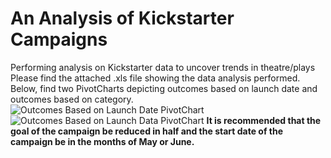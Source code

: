 # An Analysis of Kickstarter Campaigns
Performing analysis on Kickstarter data to uncover trends in theatre/plays
Please find the attached .xls file showing the data analysis performed. Below, find two PivotCharts depicting outcomes based on launch date and outcomes based on category.
![Outcomes Based on Launch Date PivotChart](Resources/Outcomes_Based_on_Launch_Date_PivotChart.png)
![Outcomes Based on Launch Data PivotChart](Resources/Parent_Category_Outcomes_PivotChart.png)
**It is recommended that the goal of the campaign be reduced in half and the start date of the campaign be in the months of May or June.**
